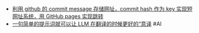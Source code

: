 - [利用 github 的 commit message 存储网址，commit hash 作为 key 实现短网址系统，用 GitHub pages 实现跳转](https://www.v2ex.com/t/1105845)
- [一句简单的提示词就可以让 LLM 在翻译的时候更好的“意译](https://twitter.com/dotey/status/1882130348550545687?s=12) #AI